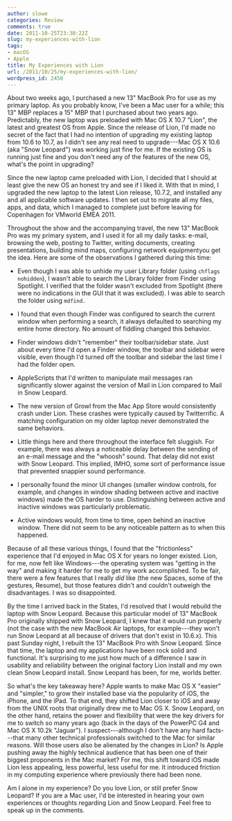 ```yaml
---
author: slowe
categories: Review
comments: true
date: 2011-10-25T23:30:22Z
slug: my-experiences-with-lion
tags:
- macOS
- Apple
title: My Experiences with Lion
url: /2011/10/25/my-experiences-with-lion/
wordpress_id: 2450
---
```


About two weeks ago, I purchased a new 13" MacBook Pro for use as my primary laptop. As you probably know, I've been a Mac user for a while; this 13" MBP replaces a 15" MBP that I purchased about two years ago. Predictably, the new laptop was preloaded with Mac OS X 10.7 "Lion", the latest and greatest OS from Apple. Since the release of Lion, I'd made no secret of the fact that I had no intention of upgrading my existing laptop from 10.6 to 10.7, as I didn't see any real need to upgrade---Mac OS X 10.6 (aka "Snow Leopard") was working just fine for me. If the existing OS is running just fine and you don't need any of the features of the new OS, what's the point in upgrading?

Since the new laptop came preloaded with Lion, I decided that I should at least give the new OS an honest try and see if I liked it. With that in mind, I upgraded the new laptop to the latest Lion release, 10.7.2, and installed any and all applicable software updates. I then set out to migrate all my files, apps, and data, which I managed to complete just before leaving for Copenhagen for VMworld EMEA 2011.

Throughout the show and the accompanying travel, the new 13" MacBook Pro was my primary system, and I used it for all my daily tasks: e-mail, browsing the web, posting to Twitter, writing documents, creating presentations, building mind maps, configuring network equipmentyou get the idea. Here are some of the observations I gathered during this time:

* Even though I was able to unhide my user Library folder (using `chflags nohidden`), I wasn't able to search the Library folder from Finder using Spotlight. I verified that the folder wasn't excluded from Spotlight (there were no indications in the GUI that it was excluded). I was able to search the folder using `mdfind.`

* I found that even though Finder was configured to search the current window when performing a search, it always defaulted to searching my entire home directory. No amount of fiddling changed this behavior.

* Finder windows didn't "remember" their toolbar/sidebar state. Just about every time I'd open a Finder window, the toolbar and sidebar were visible, even though I'd turned off the toolbar and sidebar the last time I had the folder open.

* AppleScripts that I'd written to manipulate mail messages ran significantly slower against the version of Mail in Lion compared to Mail in Snow Leopard.

* The new version of Growl from the Mac App Store would consistently crash under Lion. These crashes were typically caused by Twitterrific. A matching configuration on my older laptop never demonstrated the same behaviors.

* Little things here and there throughout the interface felt sluggish. For example, there was always a noticeable delay between the sending of an e-mail message and the "whoosh" sound. That delay did not exist with Snow Leopard. This implied, IMHO, some sort of performance issue that prevented snappier sound performance.

* I personally found the minor UI changes (smaller window controls, for example, and changes in window shading between active and inactive windows) made the OS harder to use. Distinguishing between active and inactive windows was particularly problematic.

* Active windows would, from time to time, open behind an inactive window. There did not seem to be any noticeable pattern as to when this happened.

Because of all these various things, I found that the "frictionless" experience that I'd enjoyed in Mac OS X for years no longer existed. Lion, for me, now felt like Windows---the operating system was "getting in the way" and making it harder for me to get my work accomplished. To be fair, there were a few features that I really _did_ like (the new Spaces, some of the gestures, Resume), but those features didn't and couldn't outweigh the disadvantages. I was so disappointed.

By the time I arrived back in the States, I'd resolved that I would rebuild the laptop with Snow Leopard. Because this particular model of 13" MacBook Pro originally shipped with Snow Leopard, I knew that it would run properly (not the case with the new MacBook Air laptops, for example---they won't run Snow Leopard at all because of drivers that don't exist in 10.6.x). This past Sunday night, I rebuilt the 13" MacBook Pro with Snow Leopard. Since that time, the laptop and my applications have been rock solid and functional. It's surprising to me just how much of a difference I saw in usability and reliability between the original factory Lion install and my own clean Snow Leopard install. Snow Leopard has been, for me, worlds better.

So what's the key takeaway here? Apple wants to make Mac OS X "easier" and "simpler," to grow their installed base via the popularity of iOS, the iPhone, and the iPad. To that end, they shifted Lion closer to iOS and away from the UNIX roots that originally drew me to Mac OS X. Snow Leopard, on the other hand, retains the power and flexibility that were the key drivers for me to switch so many years ago (back in the days of the PowerPC G4 and Mac OS X 10.2k "Jaguar"). I suspect---although I don't have any hard facts---that many other technical professionals switched to the Mac for similar reasons. Will those users also be alienated by the changes in Lion? Is Apple pushing away the highly technical audience that has been one of their biggest proponents in the Mac market? For me, this shift toward iOS made Lion less appealing, less powerful, less useful for me. It introduced friction in my computing experience where previously there had been none.

Am I alone in my experience? Do you love Lion, or still prefer Snow Leopard? If you are a Mac user, I'd be interested in hearing your own experiences or thoughts regarding Lion and Snow Leopard. Feel free to speak up in the comments.


